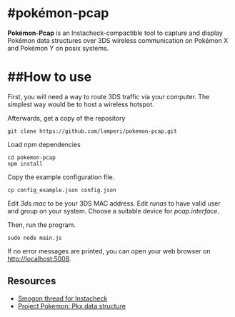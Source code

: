 #pokémon-pcap
============

**Pokémon-Pcap** is an Instacheck-compactible tool to capture and display Pokémon data structures over 3DS wireless communication on Pokémon X and Pokémon Y on posix systems.


##How to use
============

First, you will need a way to route 3DS traffic via your computer. The simplest way would be to host a wireless hotspot.

Afterwards, get a copy of the repository

    git clone https://github.com/lamperi/pokemon-pcap.git

Load npm dependencies

    cd pokemon-pcap
    npm install

Copy the example configuration file. 

    cp config_example.json config.json
    
Edit *3ds.mac* to be your 3DS MAC address. Edit *runas* to have valid user and group on your system. Choose a suitable device for *pcap.interface*.

Then, run the program.

    sudo node main.js
    
If no error messages are printed, you can open your web browser on <http://localhost:5008>.

## Resources 

* [Smogon thread for Instacheck](http://www.smogon.com/forums/threads/instacheck-hotspot-a-fast-pok%C3%A9mon-checker-for-xy.3492531/)
* [Project Pokemon: Pkx data structure](http://projectpokemon.org/wiki/Pokemon_X/Y_3DS_Structure)
